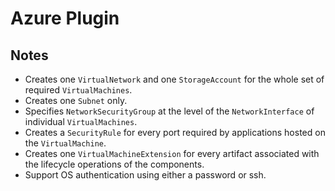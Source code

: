 # Azure Plugin

## Notes
* Creates one `VirtualNetwork` and one `StorageAccount` for the whole set of required `VirtualMachines`.
* Creates one `Subnet` only.
* Specifies `NetworkSecurityGroup` at the level of the `NetworkInterface` of individual `VirtualMachines`.
* Creates a `SecurityRule` for every port required by applications hosted on the `VirtualMachine`.
* Creates one `VirtualMachineExtension` for every artifact associated with the lifecycle operations of the components. 
* Support OS authentication using either a password or ssh.